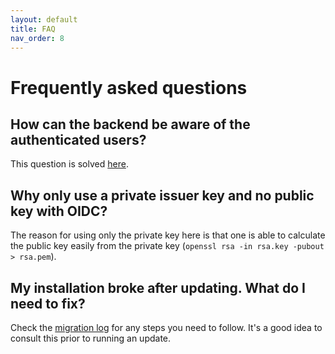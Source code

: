 ```yaml
---
layout: default
title: FAQ
nav_order: 8
---
```


# Frequently asked questions

## How can the backend be aware of the authenticated users?

This question is solved
[here](https://www.authelia.com/docs/deployment/supported-proxies/#how-can-the-backend-be-aware-of-the-authenticated-users).

## Why only use a private issuer key and no public key with OIDC?

The reason for using only the private key here is that one is able to calculate the public key easily from the private
key (`openssl rsa -in rsa.key -pubout > rsa.pem`).

## My installation broke after updating. What do I need to fix?

Check the [migration log](https://www.authelia.com/docs/configuration/migration.html) for any steps you need to follow. It's a good idea to consult this prior to running an update.
